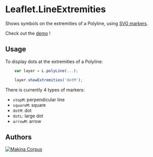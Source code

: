 Leaflet.LineExtremities
================

Shows symbols on the extremities of a Polyline, using [SVG markers](https://developer.mozilla.org/en-US/docs/Web/SVG/Element/marker).

Check out the [demo](http://makinacorpus.github.com/Leaflet.LineExtremities/) !

Usage
-----

To display dots at the extremities of a Polyline:

```javascript
    var layer = L.polyLine(...);

    layer.showExtremities('dotM');
```

There is currently 4 types of markers:
* `stopM`: perpendicular line
* `squareM`: square
* `dotM`: dot
* `dotL`: large dot
* `arrowM`: arrow

Authors
-------

[![Makina Corpus](http://depot.makina-corpus.org/public/logo.gif)](http://makinacorpus.com)
